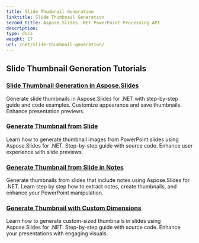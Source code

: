 ```yaml
---
title: Slide Thumbnail Generation
linktitle: Slide Thumbnail Generation
second_title: Aspose.Slides .NET PowerPoint Processing API
description: 
type: docs
weight: 17
url: /net/slide-thumbnail-generation/
---
```


## Slide Thumbnail Generation Tutorials
### [Slide Thumbnail Generation in Aspose.Slides](./slide-thumbnail-generation/)
Generate slide thumbnails in Aspose.Slides for .NET with step-by-step guide and code examples. Customize appearance and save thumbnails. Enhance presentation previews.
### [Generate Thumbnail from Slide](./generate-thumbnail-from-slide/)
Learn how to generate thumbnail images from PowerPoint slides using Aspose.Slides for .NET. Step-by-step guide with source code. Enhance user experience with slide previews.
### [Generate Thumbnail from Slide in Notes](./generate-thumbnail-from-slide-in-notes/)
Generate thumbnails from slides that include notes using Aspose.Slides for .NET. Learn step by step how to extract notes, create thumbnails, and enhance your PowerPoint manipulation. 
### [Generate Thumbnail with Custom Dimensions](./generate-thumbnail-with-custom-dimensions/)
Learn how to generate custom-sized thumbnails in slides using Aspose.Slides for .NET. Step-by-step guide with source code. Enhance your presentations with engaging visuals. 